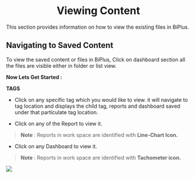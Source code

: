 


<center><h1>Viewing Content</h1></center>

This section provides information on how to view the existing files in BiPlus.

## Navigating to Saved Content 

To view the saved content or files in BiPlus, Click on dashboard section all the files are visible either in folder or list view.

**Now Lets Get Started :**

**TAGS**

- Click on any specific tag which you would like to view. it will navigate to tag location and displays the child tag, reports and dashboard saved under that particulate tag location.


- Click on any of the Report to view it.
> **Note** : Reports in work space are identified with **Line-Chart Icon.**

- Click on any Dashboard to view it.
> **Note** : Reports in work space are identified with **Tachometer icon.**

![
](https://raw.githubusercontent.com/sv18042016/fp1/acecb4718f4fcc87c3245fbb9a955c19c1bf9370/images/view_list1.png)


<!--stackedit_data:
eyJoaXN0b3J5IjpbMzUzNTI1NDk2LDExOTUyNTM1MTEsNzAxND
c5MDQyLDE1MzY0NjkyNDgsLTc5NDMzOTMxNCwxNDY0NzQ4MjQw
LC04MDA4NjczODQsNDk3OTYzMDI5LDEwMDY4ODA4NjYsMTI4ND
U3NDQ1NywyMDAxMTYyOTc4LC0xMTAxMDg4OTcyLDE1NzM5NDU1
NzBdfQ==
-->